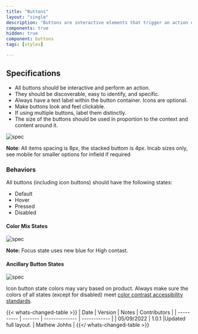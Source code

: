 ```yaml
---
title: "Buttons"
layout: "single"
description: "Buttons are interactive elements that trigger an action or an event."
components: true
hidden: true
component: buttons
tags: [styles]

---
```


<script>
$('.nav-styles').addClass('active');
</script>

## Specifications

- All buttons should be interactive and perform an action.
- They should be discoverable, easy to identify, and specific.
- Always have a text label within the button container. Icons are optional.
- Make buttons look and feel clickable.
- If using multiple buttons, label them distinctly.
- The size of the buttons should be used in proportion to the context and content around it.

![spec](/img/in-field/btn-spec.svg) 

**Note**: All items spacing is 8px, the stacked buttom is 4px. Incab sizes only, see mobile for smaller options for infield if required

### Behaviors

All buttons (including icon buttons) should have the following states:

- Default
- Hover
- Pressed
- Disabled

#### Color Mix States

![spec](/img/in-field/btn-color-mix-states.svg) 

**Note:** Focus state uses new blue for High contast. 

#### Ancillary Button States

![spec](/img/in-field/btn-ancillary-states.svg) 

Icon button state colors may vary based on product. Always make sure the colors of all states (except for disabled) meet [color contrast accessibility standards](/foundations/accessibility/).

{{< whats-changed-table >}}
| Date | Version | Notes | Contributors |
| ---------- | ------- | -------------- | ------------ |
| 05/09/2022 | 1.0.1 |Updated full layout. | Mathew Johhs |
{{</ whats-changed-table >}}
